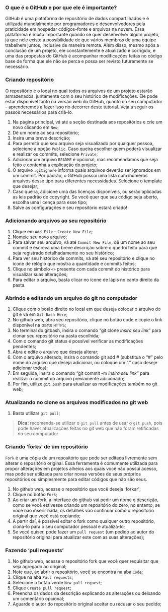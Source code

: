 ### O que é o GitHub e por que ele é importante?

  GitHub é uma plataforma de repositório de dados compartilhados e é utilizada mundialmente por programadores e desenvolvedores pela praticidade em hospedar códigos-fonte e arquivos na nuvem. Essa plataforma é muito importante quando se quer desenvolver algum projeto, já que nele existe a possibilidade de que vários membros de uma equipe trabalhem juntos, inclusive de maneira remota. Além disso, mesmo após a conclusão de um projeto, ele constantemente é atualizado e corrigido, e uma das propostas do GitHub é acompanhar modificações feitas no código base de forma que ele não se perca e possa ser revisto futuramente se necessário.
  
### Criando repositório

  O repositório é o local no qual todos os arquivos de um projeto estarão armazenados, juntamente com o seu histórico de modificações. Ele pode estar disponível tanto na versão web do GitHub, quanto no seu computador - aprenderemos a fazer isso no decorrer deste tutorial. Veja a seguir os passos necessários para criá-lo.

1.	Na página principal, vá até a seção destinada aos repositórios e crie um novo clicando em `New`;
2.	Dê um nome ao seu repositório;
3.	Insira uma breve descrição;
4.	Para permitir que seu arquivo seja visualizado por qualquer pessoa, selecione a opção `Public`. Caso queira escolher quem poderá visualizar e realizar os commits, selecione `Private`;
5.	Adicionar um arquivo `README` é opcional, mas recomendamos que seja feito e contenha a explicação do projeto;
6.	O arquivo `.gitignore` informa quais arquivos deverão ser ignorados em um commit. Por padrão, o GitHub possui uma lista com inúmeros arquivos desse tipo para diferentes necessidades. Selecione o template que desejar;
7.	Caso queira, adicione uma das licenças disponíveis, ou serão aplicadas as leis padrão de copyright. Se você quer que seu código seja aberto, escolha uma licença para esse tipo;
8.	Salve as configurações e seu repositório estará criado!

### Adicionando arquivos ao seu repositório

1.	Clique em `Add File` – `Create New File`;
2.	Nomeie seu novo arquivo;
3.	Para salvar seu arquivo, vá até `Commit New File`, dê um nome ao seu commit e escreva uma breve descrição sobre o que foi feito para que seja registrado detalhadamente no seu histórico;
4.	Para ver seu histórico de commits, vá até seu repositório e clique no ícone de relógio que mostra a quantidade e commits feitos;
5.	Clique no símbolo `<>` presente com cada commit do histórico para visualizar suas alterações;
6.	Para editar o arquivo, basta clicar no ícone de lápis no canto direito da pasta.

### Abrindo e editando um arquivo do git no computador

1.	Clique com o botão direito no local em que deseja colocar o arquivo do git e vá em `Git Bash Here`;
2.	No github web, abra seu repositório, clique no botão code e copie o link disponível na parte `HTTPS`;
3.	No terminal do gitbash, insira o comando “git clone *insira seu link*” para clonar seu repositório na pasta escolhida;
4.	Com o comando git status é possível verificar as modificações pendentes;
5.	Abra e edite o arquivo que deseja alterar;
6.	Com o arquivo alterado, insira o comando git add # (substitua o “#” pelo nome do arquivo que deseja adicionar, ou coloque um “.” caso deseje adicionar todos);
7.	Em seguida, insira o comando “git commit -m *insira seu link*” para realizar o commit do arquivo previamente adicionado;
8.	Por fim, utilize `git push` para atualizar as modificações também no git web;

### Atualizando no clone os arquivos modificados no git web

1.	Basta utilizar `git pull`;
 > **Dica:** recomenda-se utilizar o `git pull` antes de usar o `git push`, pois pode haver atualizações feitas no git web que não foram retificadas no seu computador

### Criando ‘forks’ de um repositório

  `Fork` é uma cópia de um repositório que pode ser editada livremente sem alterar o repositório original. Essa ferramenta é comumente utilizada para propor alterações em projetos alheios aos quais você não possui acesso, mas pode ser utilizada para criar novas versões de seus próprios repositórios ou simplesmente para editar códigos que não são seus.  

1.	No github web, acesse o repositório que você deseja 'forkar';
2.	Clique no botão `Fork`;
3.	Ao criar um fork, a interface do github vai pedir um nome e descrição, como se você estivesse criando um repositório do zero, no entanto, se você não inserir nada, os detalhes vão continuar como o repositório original que você está copiando;
4.	A partir daí, é possível editar o fork como qualquer outro repositório, cloná-lo para o seu computador pessoal e atualizá-lo;
5.	Se você quiser, pode fazer um `pull request` (um pedido ao autor do repositório original para atualizar este com as suas alterações);

### Fazendo ‘pull requests’

1.	No github web, acesse o repositório fork que você quer requisitar que seja agregado ao original;
2.	Note que, ao abrir o repositório, você se encontra na aba `Code`;
3.	Clique na aba `Pull requests`;
4.	Selecione o botão verde `New pull request`;
5.	Clique `Create pull request`;
6.	Preencha os dados da descrição explicando as alterações ou deixando um comentário opcional;
7.	Aguarde o autor do repositório original aceitar ou recusar o seu pedido;
